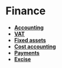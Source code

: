# Finance

- **[Accounting](https://docs.erp.net/tech/modules/financials/accounting/index.html)**
- **[VAT](https://docs.erp.net/tech/modules/financials/VAT/index.html)**
- **[Fixed assets](https://docs.erp.net/tech/modules/financials/fixed-assets/index.html)**
- **[Cost accounting](https://docs.erp.net/tech/modules/financials/cost-accounting/index.html)**
- **[Payments](https://docs.erp.net/tech/modules/financials/payments/index.html)**
- **[Excise](https://docs.erp.net/tech/modules/financials/excise/index.html)**
